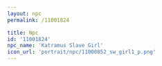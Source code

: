 ```yaml
---
layout: npc
permalink: /11001824

title: Npc
id: '11001824'
npc_name: 'Katramus Slave Girl'
icon_url: 'portrait/npc/11000852_sw_girl1_p.png'
---
```


